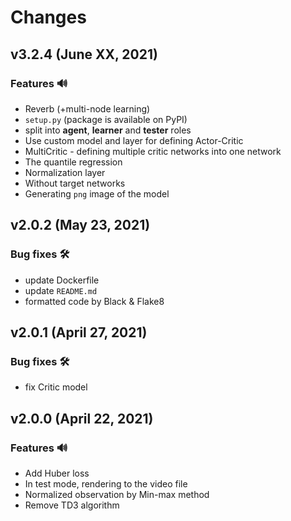# Changes

## v3.2.4 (June XX, 2021)
### Features 🔊
- Reverb (+multi-node learning)
- `setup.py` (package is available on PyPI)
- split into **agent**, **learner** and **tester** roles
- Use custom model and layer for defining Actor-Critic
- MultiCritic - defining multiple critic networks into one network
- The quantile regression
- Normalization layer
- Without target networks
- Generating `png` image of the model

## v2.0.2 (May 23, 2021)
### Bug fixes 🛠️
- update Dockerfile
- update `README.md`
- formatted code by Black & Flake8

## v2.0.1 (April 27, 2021)
### Bug fixes 🛠️
- fix Critic model

## v2.0.0 (April 22, 2021)
### Features 🔊
- Add Huber loss
- In test mode, rendering to the video file
- Normalized observation by Min-max method
- Remove TD3 algorithm
